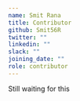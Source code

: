 ```yaml
---
name: Smit Rana
title: Contributor
github: Smit56R
twitter: ""
linkedin: ""
slack: ""
joining_date: ""
role: contributor
---
```


Still waiting for this
